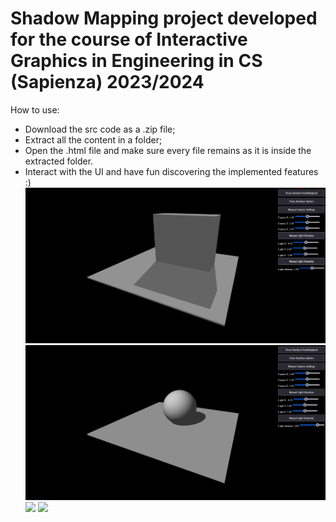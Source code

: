 # Shadow Mapping project developed for the course of Interactive Graphics in Engineering in CS (Sapienza) 2023/2024

How to use:
- Download the src code as a .zip file;
- Extract all the content in a folder;
- Open the .html file and make sure every file remains as it is inside the extracted folder.
- Interact with the UI and have fun discovering the implemented features :)
![](./pics/staticParallelepiped.png)
![](./pics/staticSphere.png)
![](./pics/animationParallelepipeds.gif)
![](./pics/animationSpheres.gif)
